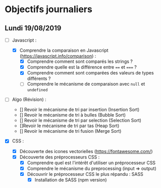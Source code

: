 # Objectifs journaliers

## Lundi 19/08/2019


* [ ] Javascript :
  * [x] Comprendre la comparaison en Javascript (https://javascript.info/comparison) :
    * [x] Comprendre comment sont comparés les strings ?
    * [x] Comprendre quelle est la différence entre `==` et `===` ?
    * [x] Comprendre comment sont comparées des valeurs de types différents ?
    * [ ] Comprendre le mécanisme de comparaison avec `null` et `undefined`

* [ ] Algo (Révision) : 
  * [] Revoir le mécanisme de tri par insertion (Insertion Sort)
  * [] Revoir le mécanisme de tri à bulles (Bubble Sort)
  * [] Revoir le mécanisme de tri par selection (Selection Sort)
  * []Revoir le mécanisme de tri par tas (Heap Sort)
  * [] Revoir le mécanisme de tri fusion (Merge Sort)

* [x] CSS : 
  * [x] Découverte des icones vectorielles (https://fontawesome.com/)
  * [x] Découverte des préprocesseurs CSS :
    * [x] Comprendre quel est l'intérêt d'utiliser un préprocesseur CSS 
    * [x] Comprendre le mécanisme du preprocessing (input => output)
    * [x] Découvrir le préprocesseur CSS le plus répandu : SASS
      * [x] Installation de SASS (npm version)
